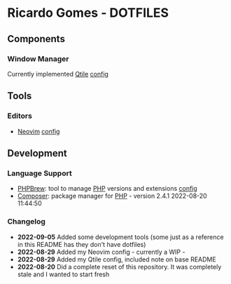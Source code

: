 # Ricardo Gomes - DOTFILES

## Components

### Window Manager

Currently implemented [Qtile](https://github.com/qtile/qtile) [config](.config/qtile/)


## Tools

### Editors

- [Neovim](https://neovim.io/) [config](.config/nvim)



## Development
### Language Support

- [PHPBrew](https://github.com/phpbrew/phpbrew): tool to manage [PHP](https://www.php.net/) versions and extensions [config](.config/phpbrew)
- [Composer](https://getcomposer.org): package manager for [PHP](https://www.php.net) - version 2.4.1 2022-08-20 11:44:50

### Changelog

- **2022-09-05** Added some development tools (some just as a reference in this README has they don't have dotfiles)
- **2022-08-29** Added my Neovim config - currently a WIP -
- **2022-08-29** Added my Qtile config, included note on base README
- **2022-08-20** Did a complete reset of this repository. It was completely stale and I wanted to start fresh
